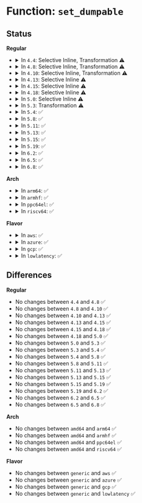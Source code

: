 # Function: <code>set_dumpable</code>

## Status
<b>Regular</b>
<ul>
<li>
<details>
<summary>In <code>4.4</code>: Selective Inline, Transformation ⚠️</summary>

```c
void set_dumpable(struct mm_struct *mm, int value);
```

**Collision:** Unique Global

**Inline:** Selective

**Transformation:** True

**Instances:**

```
In fs/exec.c (ffffffff81212d20)
Location: fs/exec.c:1709
Inline: True
Inline callers:
  - fs/exec.c:setup_new_exec
Direct callers:
  - kernel/sys.c:SyS_prctl
  - kernel/cred.c:commit_creds
  - fs/exec.c:setup_new_exec
  - fs/exec.c:setup_new_exec
  - fs/exec.c:setup_new_exec
```
**Symbols:**

```
ffffffff81212d20-ffffffff81212d53: set_dumpable.part.34 (STB_LOCAL)
ffffffff81214590-ffffffff812145b8: set_dumpable (STB_GLOBAL)
```
</details>
</li>
<li>
<details>
<summary>In <code>4.8</code>: Selective Inline, Transformation ⚠️</summary>

```c
void set_dumpable(struct mm_struct *mm, int value);
```

**Collision:** Unique Global

**Inline:** Selective

**Transformation:** True

**Instances:**

```
In fs/exec.c (ffffffff8123b4a7)
Location: fs/exec.c:1858
Inline: True
Inline callers:
  - fs/exec.c:setup_new_exec
Direct callers:
  - kernel/sys.c:SyS_prctl
  - kernel/cred.c:commit_creds
  - fs/exec.c:setup_new_exec
  - fs/exec.c:setup_new_exec
  - fs/exec.c:setup_new_exec
```
**Symbols:**

```
ffffffff81239b50-ffffffff81239b83: set_dumpable.part.36 (STB_LOCAL)
ffffffff8123b320-ffffffff8123b348: set_dumpable (STB_GLOBAL)
```
</details>
</li>
<li>
<details>
<summary>In <code>4.10</code>: Selective Inline, Transformation ⚠️</summary>

```c
void set_dumpable(struct mm_struct *mm, int value);
```

**Collision:** Unique Global

**Inline:** Selective

**Transformation:** True

**Instances:**

```
In fs/exec.c (ffffffff8124e27c)
Location: fs/exec.c:1886
Inline: True
Inline callers:
  - fs/exec.c:setup_new_exec
Direct callers:
  - kernel/sys.c:SyS_prctl
  - kernel/cred.c:commit_creds
  - fs/exec.c:setup_new_exec
  - fs/exec.c:setup_new_exec
  - fs/exec.c:setup_new_exec
```
**Symbols:**

```
ffffffff8124c890-ffffffff8124c8c3: set_dumpable.part.40 (STB_LOCAL)
ffffffff8124e110-ffffffff8124e138: set_dumpable (STB_GLOBAL)
```
</details>
</li>
<li>
<details>
<summary>In <code>4.13</code>: Selective Inline ⚠️</summary>

```c
void set_dumpable(struct mm_struct *mm, int value);
```

**Collision:** Unique Global

**Inline:** Selective

**Transformation:** False

**Instances:**

```
In fs/exec.c (ffffffff8125a0c0)
Location: fs/exec.c:1918
Inline: True
Direct callers:
  - kernel/sys.c:SyS_prctl
  - kernel/cred.c:commit_creds
  - fs/exec.c:setup_new_exec
  - fs/exec.c:setup_new_exec
  - fs/exec.c:setup_new_exec
```
**Symbols:**

```
ffffffff8125a0c0-ffffffff8125a0fc: set_dumpable (STB_GLOBAL)
```
</details>
</li>
<li>
<details>
<summary>In <code>4.15</code>: Selective Inline ⚠️</summary>

```c
void set_dumpable(struct mm_struct *mm, int value);
```

**Collision:** Unique Global

**Inline:** Selective

**Transformation:** False

**Instances:**

```
In fs/exec.c (ffffffff8127c3b0)
Location: fs/exec.c:1922
Inline: True
Direct callers:
  - kernel/sys.c:SyS_prctl
  - kernel/cred.c:commit_creds
  - fs/exec.c:setup_new_exec
  - fs/exec.c:setup_new_exec
```
**Symbols:**

```
ffffffff8127c3b0-ffffffff8127c3ec: set_dumpable (STB_GLOBAL)
```
</details>
</li>
<li>
<details>
<summary>In <code>4.18</code>: Selective Inline ⚠️</summary>

```c
void set_dumpable(struct mm_struct *mm, int value);
```

**Collision:** Unique Global

**Inline:** Selective

**Transformation:** False

**Instances:**

```
In fs/exec.c (ffffffff812a3460)
Location: fs/exec.c:1957
Inline: True
Direct callers:
  - kernel/sys.c:__ia32_sys_prctl
  - kernel/sys.c:__x64_sys_prctl
  - kernel/cred.c:commit_creds
  - fs/exec.c:setup_new_exec
  - fs/exec.c:setup_new_exec
```
**Symbols:**

```
ffffffff812a3460-ffffffff812a349c: set_dumpable (STB_GLOBAL)
```
</details>
</li>
<li>
<details>
<summary>In <code>5.0</code>: Selective Inline ⚠️</summary>

```c
void set_dumpable(struct mm_struct *mm, int value);
```

**Collision:** Unique Global

**Inline:** Selective

**Transformation:** False

**Instances:**

```
In fs/exec.c (ffffffff812b85b0)
Location: fs/exec.c:1957
Inline: True
Direct callers:
  - kernel/sys.c:__ia32_sys_prctl
  - kernel/sys.c:__x64_sys_prctl
  - kernel/cred.c:commit_creds
  - fs/exec.c:setup_new_exec
  - fs/exec.c:setup_new_exec
```
**Symbols:**

```
ffffffff812b85b0-ffffffff812b85ec: set_dumpable (STB_GLOBAL)
```
</details>
</li>
<li>
<details>
<summary>In <code>5.3</code>: Transformation ⚠️</summary>

```c
void set_dumpable(struct mm_struct *mm, int value);
```

**Collision:** Unique Global

**Inline:** No

**Transformation:** True

**Instances:**

```
In fs/exec.c (0)
Location: fs/exec.c:1960
Inline: False
Direct callers:
  - kernel/sys.c:__ia32_sys_prctl
  - kernel/sys.c:__x64_sys_prctl
  - kernel/cred.c:commit_creds
  - fs/exec.c:setup_new_exec
  - fs/exec.c:setup_new_exec
```
**Symbols:**

```
ffffffff812d530b-ffffffff812d531e: set_dumpable.cold (STB_LOCAL)
ffffffff812d5140-ffffffff812d517c: set_dumpable (STB_GLOBAL)
```
</details>
</li>
<li>
<details>
<summary>In <code>5.4</code>: ✅</summary>

```c
void set_dumpable(struct mm_struct *mm, int value);
```

**Collision:** Unique Global

**Inline:** No

**Transformation:** False

**Instances:**

```
In fs/exec.c (ffffffff812e6cd0)
Location: fs/exec.c:1960
Inline: False
Direct callers:
  - kernel/sys.c:__ia32_sys_prctl
  - kernel/sys.c:__x64_sys_prctl
  - kernel/cred.c:commit_creds
  - fs/exec.c:setup_new_exec
  - fs/exec.c:setup_new_exec
```
**Symbols:**

```
ffffffff812e6cd0-ffffffff812e6d0c: set_dumpable (STB_GLOBAL)
```
</details>
</li>
<li>
<details>
<summary>In <code>5.8</code>: ✅</summary>

```c
void set_dumpable(struct mm_struct *mm, int value);
```

**Collision:** Unique Global

**Inline:** No

**Transformation:** False

**Instances:**

```
In fs/exec.c (ffffffff8131e470)
Location: fs/exec.c:2068
Inline: False
Direct callers:
  - kernel/sys.c:__do_sys_prctl
  - kernel/cred.c:commit_creds
  - fs/exec.c:begin_new_exec
  - fs/exec.c:begin_new_exec
```
**Symbols:**

```
ffffffff8131e470-ffffffff8131e4ad: set_dumpable (STB_GLOBAL)
```
</details>
</li>
<li>
<details>
<summary>In <code>5.11</code>: ✅</summary>

```c
void set_dumpable(struct mm_struct *mm, int value);
```

**Collision:** Unique Global

**Inline:** No

**Transformation:** False

**Instances:**

```
In fs/exec.c (ffffffff81329a10)
Location: fs/exec.c:2054
Inline: False
Direct callers:
  - kernel/sys.c:__do_sys_prctl
  - kernel/cred.c:commit_creds
  - fs/exec.c:begin_new_exec
  - fs/exec.c:begin_new_exec
```
**Symbols:**

```
ffffffff81329a10-ffffffff81329a4d: set_dumpable (STB_GLOBAL)
```
</details>
</li>
<li>
<details>
<summary>In <code>5.13</code>: ✅</summary>

```c
void set_dumpable(struct mm_struct *mm, int value);
```

**Collision:** Unique Global

**Inline:** No

**Transformation:** False

**Instances:**

```
In fs/exec.c (ffffffff8132f840)
Location: fs/exec.c:2054
Inline: False
Direct callers:
  - kernel/sys.c:__do_sys_prctl
  - kernel/cred.c:commit_creds
  - fs/exec.c:begin_new_exec
  - fs/exec.c:begin_new_exec
```
**Symbols:**

```
ffffffff8132f840-ffffffff8132f87c: set_dumpable (STB_GLOBAL)
```
</details>
</li>
<li>
<details>
<summary>In <code>5.15</code>: ✅</summary>

```c
void set_dumpable(struct mm_struct *mm, int value);
```

**Collision:** Unique Global

**Inline:** No

**Transformation:** False

**Instances:**

```
In fs/exec.c (ffffffff8137cff0)
Location: fs/exec.c:2056
Inline: False
Direct callers:
  - kernel/sys.c:__do_sys_prctl
  - kernel/cred.c:commit_creds
  - fs/exec.c:begin_new_exec
  - fs/exec.c:begin_new_exec
```
**Symbols:**

```
ffffffff8137cff0-ffffffff8137d02c: set_dumpable (STB_GLOBAL)
```
</details>
</li>
<li>
<details>
<summary>In <code>5.19</code>: ✅</summary>

```c
void set_dumpable(struct mm_struct *mm, int value);
```

**Collision:** Unique Global

**Inline:** No

**Transformation:** False

**Instances:**

```
In fs/exec.c (ffffffff813fcc80)
Location: fs/exec.c:2083
Inline: False
Direct callers:
  - kernel/sys.c:__do_sys_prctl
  - kernel/cred.c:commit_creds
  - fs/exec.c:begin_new_exec
  - fs/exec.c:begin_new_exec
```
**Symbols:**

```
ffffffff813fcc80-ffffffff813fcce4: set_dumpable (STB_GLOBAL)
```
</details>
</li>
<li>
<details>
<summary>In <code>6.2</code>: ✅</summary>

```c
void set_dumpable(struct mm_struct *mm, int value);
```

**Collision:** Unique Global

**Inline:** No

**Transformation:** False

**Instances:**

```
In fs/exec.c (ffffffff81486800)
Location: fs/exec.c:2093
Inline: False
Direct callers:
  - kernel/sys.c:__do_sys_prctl
  - kernel/cred.c:commit_creds
  - fs/exec.c:begin_new_exec
  - fs/exec.c:begin_new_exec
```
**Symbols:**

```
ffffffff81486800-ffffffff8148684e: set_dumpable (STB_GLOBAL)
```
</details>
</li>
<li>
<details>
<summary>In <code>6.5</code>: ✅</summary>

```c
void set_dumpable(struct mm_struct *mm, int value);
```

**Collision:** Unique Global

**Inline:** No

**Transformation:** False

**Instances:**

```
In fs/exec.c (ffffffff814bb4b0)
Location: fs/exec.c:2100
Inline: False
Direct callers:
  - kernel/sys.c:__do_sys_prctl
  - kernel/cred.c:commit_creds
  - fs/exec.c:begin_new_exec
  - fs/exec.c:begin_new_exec
```
**Symbols:**

```
ffffffff814bb4b0-ffffffff814bb502: set_dumpable (STB_GLOBAL)
```
</details>
</li>
<li>
<details>
<summary>In <code>6.8</code>: ✅</summary>

```c
void set_dumpable(struct mm_struct *mm, int value);
```

**Collision:** Unique Global

**Inline:** No

**Transformation:** False

**Instances:**

```
In fs/exec.c (ffffffff814eda20)
Location: fs/exec.c:2121
Inline: False
Direct callers:
  - kernel/sys.c:__do_sys_prctl
  - kernel/cred.c:commit_creds
  - fs/exec.c:begin_new_exec
  - fs/exec.c:begin_new_exec
```
**Symbols:**

```
ffffffff814eda20-ffffffff814eda72: set_dumpable (STB_GLOBAL)
```
</details>
</li>
</ul>
<b>Arch</b>
<ul>
<li>
<details>
<summary>In <code>arm64</code>: ✅</summary>

```c
void set_dumpable(struct mm_struct *mm, int value);
```

**Collision:** Unique Global

**Inline:** No

**Transformation:** False

**Instances:**

```
In fs/exec.c (ffff80001038f1a0)
Location: fs/exec.c:1960
Inline: False
Direct callers:
  - kernel/sys.c:__arm64_sys_prctl
  - kernel/cred.c:commit_creds
  - fs/exec.c:setup_new_exec
  - fs/exec.c:setup_new_exec
```
**Symbols:**

```
ffff80001038f1a0-ffff80001038f220: set_dumpable (STB_GLOBAL)
```
</details>
</li>
<li>
<details>
<summary>In <code>armhf</code>: ✅</summary>

```c
void set_dumpable(struct mm_struct *mm, int value);
```

**Collision:** Unique Global

**Inline:** No

**Transformation:** False

**Instances:**

```
In fs/exec.c (c0576208)
Location: fs/exec.c:1960
Inline: False
Direct callers:
  - kernel/sys.c:__se_sys_prctl
  - kernel/cred.c:commit_creds
  - fs/exec.c:setup_new_exec
  - fs/exec.c:setup_new_exec
```
**Symbols:**

```
c0576208-c0576280: set_dumpable (STB_GLOBAL)
```
</details>
</li>
<li>
<details>
<summary>In <code>ppc64el</code>: ✅</summary>

```c
void set_dumpable(struct mm_struct *mm, int value);
```

**Collision:** Unique Global

**Inline:** No

**Transformation:** False

**Instances:**

```
In fs/exec.c (c000000000486d00)
Location: fs/exec.c:1960
Inline: False
Direct callers:
  - kernel/sys.c:__se_sys_prctl
  - kernel/cred.c:commit_creds
  - fs/exec.c:setup_new_exec
  - fs/exec.c:setup_new_exec
```
**Symbols:**

```
c000000000486d00-c000000000486d94: set_dumpable (STB_GLOBAL)
```
</details>
</li>
<li>
<details>
<summary>In <code>riscv64</code>: ✅</summary>

```c
void set_dumpable(struct mm_struct *mm, int value);
```

**Collision:** Unique Global

**Inline:** No

**Transformation:** False

**Instances:**

```
In fs/exec.c (ffffffe00025f23c)
Location: fs/exec.c:1960
Inline: False
Direct callers:
  - kernel/sys.c:__se_sys_prctl
  - kernel/cred.c:commit_creds
  - fs/exec.c:setup_new_exec
  - fs/exec.c:setup_new_exec
```
**Symbols:**

```
ffffffe00025f23c-ffffffe00025f29a: set_dumpable (STB_GLOBAL)
```
</details>
</li>
</ul>
<b>Flavor</b>
<ul>
<li>
<details>
<summary>In <code>aws</code>: ✅</summary>

```c
void set_dumpable(struct mm_struct *mm, int value);
```

**Collision:** Unique Global

**Inline:** No

**Transformation:** False

**Instances:**

```
In fs/exec.c (ffffffff812df2b0)
Location: fs/exec.c:1960
Inline: False
Direct callers:
  - kernel/sys.c:__ia32_sys_prctl
  - kernel/sys.c:__x64_sys_prctl
  - kernel/cred.c:commit_creds
  - fs/exec.c:setup_new_exec
  - fs/exec.c:setup_new_exec
```
**Symbols:**

```
ffffffff812df2b0-ffffffff812df2ec: set_dumpable (STB_GLOBAL)
```
</details>
</li>
<li>
<details>
<summary>In <code>azure</code>: ✅</summary>

```c
void set_dumpable(struct mm_struct *mm, int value);
```

**Collision:** Unique Global

**Inline:** No

**Transformation:** False

**Instances:**

```
In fs/exec.c (ffffffff812cfef0)
Location: fs/exec.c:1960
Inline: False
Direct callers:
  - kernel/sys.c:__ia32_sys_prctl
  - kernel/sys.c:__x64_sys_prctl
  - kernel/cred.c:commit_creds
  - fs/exec.c:setup_new_exec
  - fs/exec.c:setup_new_exec
```
**Symbols:**

```
ffffffff812cfef0-ffffffff812cff2c: set_dumpable (STB_GLOBAL)
```
</details>
</li>
<li>
<details>
<summary>In <code>gcp</code>: ✅</summary>

```c
void set_dumpable(struct mm_struct *mm, int value);
```

**Collision:** Unique Global

**Inline:** No

**Transformation:** False

**Instances:**

```
In fs/exec.c (ffffffff812dd0c0)
Location: fs/exec.c:1960
Inline: False
Direct callers:
  - kernel/sys.c:__ia32_sys_prctl
  - kernel/sys.c:__x64_sys_prctl
  - kernel/cred.c:commit_creds
  - fs/exec.c:setup_new_exec
  - fs/exec.c:setup_new_exec
```
**Symbols:**

```
ffffffff812dd0c0-ffffffff812dd0fc: set_dumpable (STB_GLOBAL)
```
</details>
</li>
<li>
<details>
<summary>In <code>lowlatency</code>: ✅</summary>

```c
void set_dumpable(struct mm_struct *mm, int value);
```

**Collision:** Unique Global

**Inline:** No

**Transformation:** False

**Instances:**

```
In fs/exec.c (ffffffff812ee050)
Location: fs/exec.c:1960
Inline: False
Direct callers:
  - kernel/sys.c:__ia32_sys_prctl
  - kernel/sys.c:__x64_sys_prctl
  - kernel/cred.c:commit_creds
  - fs/exec.c:setup_new_exec
  - fs/exec.c:setup_new_exec
```
**Symbols:**

```
ffffffff812ee050-ffffffff812ee08c: set_dumpable (STB_GLOBAL)
```
</details>
</li>
</ul>

## Differences
<b>Regular</b>
<ul>
<li>
No changes between <code>4.4</code> and <code>4.8</code> ✅
</li>
<li>
No changes between <code>4.8</code> and <code>4.10</code> ✅
</li>
<li>
No changes between <code>4.10</code> and <code>4.13</code> ✅
</li>
<li>
No changes between <code>4.13</code> and <code>4.15</code> ✅
</li>
<li>
No changes between <code>4.15</code> and <code>4.18</code> ✅
</li>
<li>
No changes between <code>4.18</code> and <code>5.0</code> ✅
</li>
<li>
No changes between <code>5.0</code> and <code>5.3</code> ✅
</li>
<li>
No changes between <code>5.3</code> and <code>5.4</code> ✅
</li>
<li>
No changes between <code>5.4</code> and <code>5.8</code> ✅
</li>
<li>
No changes between <code>5.8</code> and <code>5.11</code> ✅
</li>
<li>
No changes between <code>5.11</code> and <code>5.13</code> ✅
</li>
<li>
No changes between <code>5.13</code> and <code>5.15</code> ✅
</li>
<li>
No changes between <code>5.15</code> and <code>5.19</code> ✅
</li>
<li>
No changes between <code>5.19</code> and <code>6.2</code> ✅
</li>
<li>
No changes between <code>6.2</code> and <code>6.5</code> ✅
</li>
<li>
No changes between <code>6.5</code> and <code>6.8</code> ✅
</li>
</ul>
<b>Arch</b>
<ul>
<li>
No changes between <code>amd64</code> and <code>arm64</code> ✅
</li>
<li>
No changes between <code>amd64</code> and <code>armhf</code> ✅
</li>
<li>
No changes between <code>amd64</code> and <code>ppc64el</code> ✅
</li>
<li>
No changes between <code>amd64</code> and <code>riscv64</code> ✅
</li>
</ul>
<b>Flavor</b>
<ul>
<li>
No changes between <code>generic</code> and <code>aws</code> ✅
</li>
<li>
No changes between <code>generic</code> and <code>azure</code> ✅
</li>
<li>
No changes between <code>generic</code> and <code>gcp</code> ✅
</li>
<li>
No changes between <code>generic</code> and <code>lowlatency</code> ✅
</li>
</ul>
